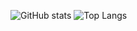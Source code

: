
![GitHub stats](https://github-readme-stats.vercel.app/api?username=Mohammad-Heydariii&show_icons=true&include_all_commits=true&theme=tokyonight)
![Top Langs](https://github-readme-stats.vercel.app/api/top-langs/?username=Mohammad-Heydariii&theme=tokyonight&layout=compact&hide=verilog) 



